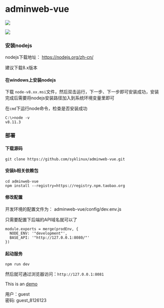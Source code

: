 # adminweb-vue

![](http://www.coderops.net/media/image/active/20180830index.png)

![](http://www.coderops.net/media/image/active/20180830login.png)


### 安装nodejs

nodejs下载地址： https://nodejs.org/zh-cn/

建议下载8.x版本

#### 在windows上安装nodejs

下载  `node-v8.xx.msi`文件，然后双击运行，下一步、下一步即可安装成功，安装完成后需要将nodejs安装路径加入到系统环境变量里即可

在`cmd`下运行node命令，检查是否安装成功

```
C:\>node -v
v8.11.3
```



### 部署

#### 下载源码

```
git clone https://github.com/syklinux/adminweb-vue.git
```



#### 安装b相关依赖包

```
cd adminweb-vue
npm install --registry=https://registry.npm.taobao.org
```

#### 修改配置

开发环境的配置文件为： adminweb-vue/config/dev.env.js

只需要配置下后端的API域名就可以了

```
module.exports = merge(prodEnv, {
  NODE_ENV: '"development"',
  BASE_API: '"http://127.0.0.1:8080/"'
})
```


#### 起动服务

```
npm run dev
```


然后就可通过浏览器访问：`http://127.0.0.1:8081`


This is an [demo](http://admin.coderops.net/)

用户：guest   
密码: guest_8126123

